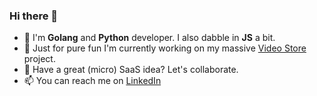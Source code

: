 ### Hi there 👋

- :raising_hand: I'm **Golang** and **Python** developer. I also dabble in **JS** a bit.
- 🔭 Just for pure fun I'm currently working on my massive [Video Store](https://github.com/vlatan/video-store) project.
- 👯 Have a great (micro) SaaS idea? Let's collaborate.
- 📫 You can reach me on [LinkedIn](https://www.linkedin.com/in/vlatan/)

<!--
**vlatan/vlatan** is a ✨ _special_ ✨ repository because its `README.md` (this file) appears on your GitHub profile.

Here are some ideas to get you started:

- 🔭 I’m currently working on ...
- 🌱 I’m currently learning ...
- 👯 I’m looking to collaborate on ...
- 🤔 I’m looking for help with ...
- 💬 Ask me about ...
- 📫 How to reach me: ...
- 😄 Pronouns: ...
- ⚡ Fun fact: ...
-->
